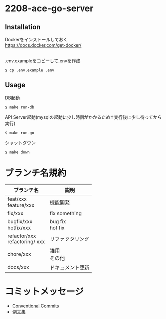 # 2208-ace-go-server

## Installation
Dockerをインストールしておく <br>
https://docs.docker.com/get-docker/ <br><br>

.env.exampleをコピーして.envを作成
```shell script
$ cp .env.example .env
```

## Usage

DB起動
```shell script
$ make run-db
```

API Server起動(mysqlの起動に少し時間がかかるため↑実行後に少し待ってから実行)
```shell script
$ make run-go
```

シャットダウン
```shell script
$ make down
```

# ブランチ名規約

| ブランチ名                         | 説明                   |
| ---------------------------------- | ---------------------- |
| feat/xxx <br> feature/xxx          | 機能開発               |
| fix/xxx                            | fix something          |
| bugfix/xxx <br> hotfix/xxx         | bug fix <br> hot fix   |
| refactor/xxx <br> refactoring/ xxx | リファクタリング       |
| chore/xxx                          | 雑用 <br> その他       |
| docs/xxx                           | ドキュメント更新       |

# コミットメッセージ
* [Conventional Commits](https://www.conventionalcommits.org/ja/v1.0.0/#%e4%bb%95%e6%a7%98)
* [例文集](https://gist.github.com/mono0926/e6ffd032c384ee4c1cef5a2aa4f778d7#%E8%A1%A8%E7%8F%BE%E5%82%BE%E5%90%91%E3%81%A8%E3%81%BE%E3%81%A8%E3%82%81)